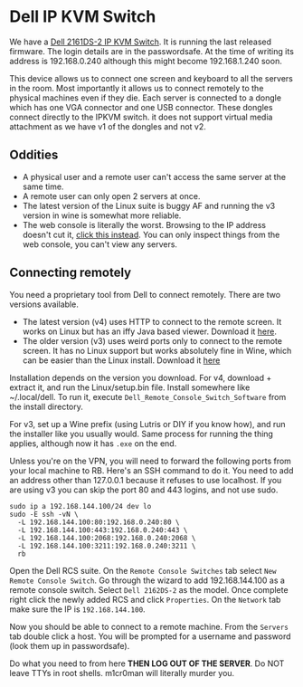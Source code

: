 # Dell IP KVM Switch

We have a [Dell 2161DS-2 IP KVM Switch](https://downloads.dell.com/published/pages/poweredge-2161ds.html).
It is running the last released firmware. The login details are in the passwordsafe.
At the time of writing its address is 192.168.0.240 although this might become 192.168.1.240 soon.

This device allows us to connect one screen and keyboard to all the servers in the room.
Most importantly it allows us to connect remotely to the physical machines even if they die.
Each server is connected to a dongle which has one VGA connector and one USB connector.
These dongles connect directly to the IPKVM switch. it does not support virtual media attachment
as we have v1 of the dongles and not v2.

## Oddities

- A physical user and a remote user can't access the same server at the same time.
- A remote user can only open 2 servers at once.
- The latest version of the Linux suite is buggy AF and running the v3 version in wine is somewhat more reliable.
- The web console is literally the worst. Browsing to the IP address doesn't cut it, [click this instead](https://192.168.0.240/home.asp).
You can only inspect things from the web console, you can't view any servers.

## Connecting remotely

You need a proprietary tool from Dell to connect remotely. There are two versions available.

- The latest version (v4) uses HTTP to connect to the remote screen. It works on Linux but has an iffy
Java based viewer. Download it [here](https://downloads.dell.com/RACK%20SOLUTIONS/DELL_MULTI-DEVICE_A02_R270943.exe).
- The older version (v3) uses weird ports only to connect to the remote screen. It has no Linux support
but works absolutely fine in Wine, which can be easier than the Linux install. Download it [here](https://downloads.dell.com/RACK%20SOLUTIONS/R132099.EXE)

Installation depends on the version you download. For v4, download + extract it, and
run the Linux/setup.bin file. Install somewhere like ~/.local/dell. To run it,
execute `Dell_Remote_Console_Switch_Software` from the install directory.

For v3, set up a Wine prefix (using Lutris or DIY if you know how), and run the installer like you usually would.
Same process for running the thing applies, although now it has `.exe` on the end.

Unless you're on the VPN, you will need to forward the following ports from your local machine to RB.
Here's an SSH command to do it. You need to add an address other than 127.0.0.1 because it refuses
to use localhost. If you are using v3 you can skip the port 80 and 443 logins, and not use sudo.

```
sudo ip a 192.168.144.100/24 dev lo
sudo -E ssh -vN \
  -L 192.168.144.100:80:192.168.0.240:80 \
  -L 192.168.144.100:443:192.168.0.240:443 \
  -L 192.168.144.100:2068:192.168.0.240:2068 \
  -L 192.168.144.100:3211:192.168.0.240:3211 \
  rb
```

Open the Dell RCS suite. On the `Remote Console Switches` tab select `New Remote Console Switch`.
Go through the wizard to add 192.168.144.100 as a remote console switch. Select `Dell 2162DS-2` as the model.
Once complete right click the newly added RCS and click `Properties`. On the `Network` tab make sure the IP
is `192.168.144.100`.

Now you should be able to connect to a remote machine. From the `Servers` tab double click a host. You
will be prompted for a username and password (look them up in passwordsafe).

Do what you need to from here **THEN LOG OUT OF THE SERVER**. Do NOT leave TTYs in root shells.
m1cr0man will literally murder you.

